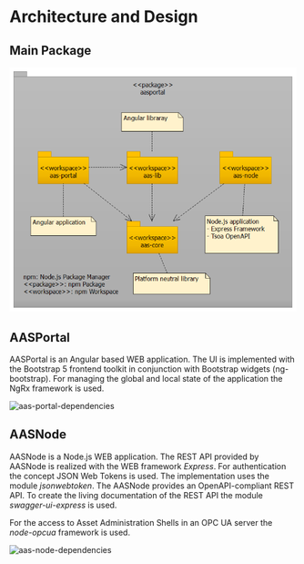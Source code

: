 # Architecture and Design
## Main Package
![Main](./images/main.png "Main")

## AASPortal
AASPortal is an Angular based WEB application. The UI is implemented with the Bootstrap 5 frontend toolkit in conjunction with Bootstrap widgets (ng-bootstrap). For managing the global and local state of the application the NgRx framework is used.

![aas-portal-dependencies](./images/aas-portal-dependencies.png "AASPortal main dependencies")

## AASNode
AASNode is a Node.js WEB application. The REST API provided by AASNode is realized with the WEB framework *Express*. For authentication the concept JSON Web Tokens is used. The implementation uses the module *jsonwebtoken*. The AASNode provides an OpenAPI-compliant REST API. To create the living documentation of the REST API the module *swagger-ui-express* is used.

For the access to Asset Administration Shells in an OPC UA server the *node-opcua* framework is used.

![aas-node-dependencies](./images/aas-node-dependencies.png "AASNode main dependencies")
